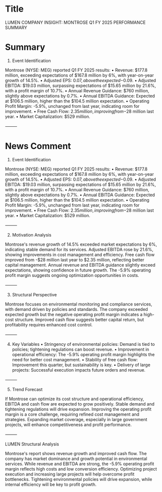 # Title
LUMEN COMPANY INSIGHT: MONTROSE Q1 FY 2025 PERFORMANCE SUMMARY

# Summary
1. Event Identification

Montrose (NYSE: MEG) reported Q1 FY 2025 results:
   • Revenue: $177.8 million, exceeding expectations of $167.8 million by 6%, with year-on-year growth of 14.5%.
   • Adjusted EPS: $0.07, above the expected -$0.09.
   • Adjusted EBITDA: $19.03 million, surpassing expectations of $15.65 million by 21.6%, with a profit margin of 10.7%.
   • Annual Revenue Guidance: $760 million, slightly above expectations by 0.7%.
   • Annual EBITDA Guidance: Expected at $106.5 million, higher than the $104.5 million expectation.
   • Operating Profit Margin: -5.9%, unchanged from last year, indicating room for improvement.
   • Free Cash Flow: $2.35 million, improving from -$28 million last year.
   • Market Capitalization: $529 million.

⸻

# News Comment
1. Event Identification

Montrose (NYSE: MEG) reported Q1 FY 2025 results:
   • Revenue: $177.8 million, exceeding expectations of $167.8 million by 6%, with year-on-year growth of 14.5%.
   • Adjusted EPS: $0.07, above the expected -$0.09.
   • Adjusted EBITDA: $19.03 million, surpassing expectations of $15.65 million by 21.6%, with a profit margin of 10.7%.
   • Annual Revenue Guidance: $760 million, slightly above expectations by 0.7%.
   • Annual EBITDA Guidance: Expected at $106.5 million, higher than the $104.5 million expectation.
   • Operating Profit Margin: -5.9%, unchanged from last year, indicating room for improvement.
   • Free Cash Flow: $2.35 million, improving from -$28 million last year.
   • Market Capitalization: $529 million.

⸻

2. Motivation Analysis

Montrose's revenue growth of 14.5% exceeded market expectations by 6%, indicating stable demand for its services. Adjusted EBITDA rose by 21.6%, showing improvements in cost management and efficiency. Free cash flow improved from -$28 million last year to $2.35 million, reflecting better capital management. Annual revenue and EBITDA guidance slightly exceed expectations, showing confidence in future growth. The -5.9% operating profit margin suggests ongoing optimization opportunities in costs.

⸻

3. Structural Perspective

Montrose focuses on environmental monitoring and compliance services, with demand driven by policies and standards. The company exceeded expected growth but the negative operating profit margin indicates a high-cost structure. Improved cash flow suggests better capital return, but profitability requires enhanced cost control.

⸻

4. Key Variables
   • Stringency of environmental policies: Demand is tied to policies; tightening regulations can boost revenue.
   • Improvement in operational efficiency: The -5.9% operating profit margin highlights the need for better cost management.
   • Stability of free cash flow: Improvement this quarter, but sustainability is key.
   • Delivery of large projects: Successful execution impacts future orders and revenue.

⸻

5. Trend Forecast

If Montrose can optimize its cost structure and operational efficiency, EBITDA and cash flow are expected to grow positively. Stable demand and tightening regulations will drive expansion. Improving the operating profit margin is a core challenge, requiring refined cost management and strategies. Expanding market coverage, especially in large government projects, will enhance competitiveness and profit performance.

⸻

LUMEN Structural Analysis

Montrose's report shows revenue growth and improved cash flow. The company has market dominance and growth potential in environmental services. While revenue and EBITDA are strong, the -5.9% operating profit margin reflects high costs and low conversion efficiency. Optimizing project execution and increasing large projects will help overcome profit bottlenecks. Tightening environmental policies will drive expansion, while internal efficiency will be key to profit growth.
